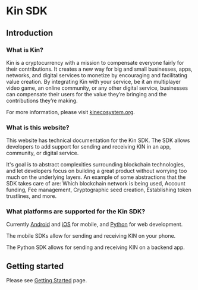 # Kin SDK

## Introduction

### What is Kin?

Kin is a cryptocurrency with a mission to compensate everyone fairly for their contributions.
It creates a new way for big and small businesses, apps, networks, and digital services to monetize
by encouraging and facilitating value creation.
By integrating Kin with your service, be it an multiplayer video game, an online community, or any other digital service,
businesses can compensate their users for the value they’re bringing and the contributions they’re making.

For more information, please visit [kinecosystem.org](https://kinecosystem.org).

### What is this website?

This website has technical documentation for the Kin SDK.
The SDK allows developers to add support for sending and receiving KIN in an app, community, or digital service.

It's goal is to abstract complexities surrounding blockchain technologies,
and let developers focus on building a great product without worrying too much on the underlying layers.
An example of some abstractions that the SDK takes care of are:
Which blockchain network is being used, Account funding, Fee management, Cryptographic seed creation, Establishing token trustlines, and more.

### What platforms are supported for the Kin SDK?

Currently [Android](android.md) and [iOS](ios.md) for mobile, and [Python](python.md) for web development.

The mobile SDKs allow for sending and receiving KIN on your phone.

The Python SDK allows for sending and receiving KIN on a backend app.

## Getting started

Please see [Getting Started](getting-started.md) page.
